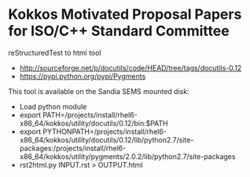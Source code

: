 # Kokkos Motivated Proposal Papers for ISO/C++ Standard Committee



reStructuredTest to html tool

 - http://sourceforge.net/p/docutils/code/HEAD/tree/tags/docutils-0.12
 - https://pypi.python.org/pypi/Pygments

This tool is available on the Sandia SEMS mounted disk:

 - Load python module
 - export PATH=/projects/install/rhel6-x86_64/kokkos/utility/docutils/0.12/bin:$PATH
 - export PYTHONPATH=/projects/install/rhel6-x86_64/kokkos/utility/docutils/0.12/lib/python2.7/site-packages:/projects/install/rhel6-x86_64/kokkos/utility/pygments/2.0.2/lib/python2.7/site-packages
 - rst2html.py INPUT.rst > OUTPUT.html


